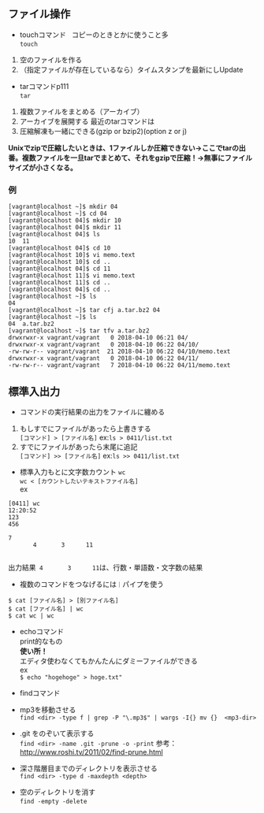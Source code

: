 ## ファイル操作
- touchコマンド  
コピーのときとかに使うこと多  
`touch`
1. 空のファイルを作る
2. （指定ファイルが存在しているなら）タイムスタンプを最新にしUpdate

- tarコマンドp111  
`tar`  
1. 複数ファイルをまとめる（アーカイブ）
2. アーカイブを展開する
最近のtarコマンドは
3. 圧縮解凍も一緒にできる(gzip or bzip2)(option z or j)

**Unixでzipで圧縮したいときは、1ファイルしか圧縮できない→ここでtarの出番。複数ファイルを一旦tarでまとめて、それをgzipで圧縮！→無事にファイルサイズが小さくなる。**


### 例
```
[vagrant@localhost ~]$ mkdir 04  
[vagrant@localhost ~]$ cd 04
[vagrant@localhost 04]$ mkdir 10
[vagrant@localhost 04]$ mkdir 11
[vagrant@localhost 04]$ ls
10  11
[vagrant@localhost 04]$ cd 10
[vagrant@localhost 10]$ vi memo.text
[vagrant@localhost 10]$ cd ..
[vagrant@localhost 04]$ cd 11
[vagrant@localhost 11]$ vi memo.text
[vagrant@localhost 11]$ cd ..
[vagrant@localhost 04]$ cd ..
[vagrant@localhost ~]$ ls
04
[vagrant@localhost ~]$ tar cfj a.tar.bz2 04
[vagrant@localhost ~]$ ls
04  a.tar.bz2
[vagrant@localhost ~]$ tar tfv a.tar.bz2 
drwxrwxr-x vagrant/vagrant   0 2018-04-10 06:21 04/
drwxrwxr-x vagrant/vagrant   0 2018-04-10 06:22 04/10/
-rw-rw-r-- vagrant/vagrant  21 2018-04-10 06:22 04/10/memo.text
drwxrwxr-x vagrant/vagrant   0 2018-04-10 06:22 04/11/
-rw-rw-r-- vagrant/vagrant   7 2018-04-10 06:22 04/11/memo.text
```


## 標準入出力
- コマンドの実行結果の出力をファイルに纏める
1. もしすでにファイルがあったら上書きする  
`[コマンド] > [ファイル名]`
ex:`ls > 0411/list.txt`
2. すでにファイルがあったら末尾に追記  
`[コマンド] >> [ファイル名]`
ex:`ls >> 0411/list.txt`
- 標準入力もとに文字数カウント
`wc`  
`wc < [カウントしたいテキストファイル名]`  
ex 
```
[0411] wc                                                                                                                   12:20:52
123
456

7
       4       3      11
       
```
出力結果` 4       3      11`は、行数・単語数・文字数の結果

- 複数のコマンドをつなげるには`｜`パイプを使う
```
$ cat [ファイル名] > [別ファイル名]
$ cat [ファイル名] | wc
$ cat wc | wc
```
- echoコマンド  
print的なもの  
**使い所！**  
エディタ使わなくてもかんたんにダミーファイルができる  
ex  
`$ echo "hogehoge" > hoge.txt"`

- findコマンド  
- mp3を移動させる  
`find <dir> -type f | grep -P "\.mp3$" | wargs -I{} mv {}  <mp3-dir>`
       
- .git をのぞいて表示する  
`find <dir> -name .git -prune -o -print`
参考：http://www.roshi.tv/2011/02/find-prune.html 
       
- 深さ<depth>階層目までのディレクトリを表示させる  
`find <dir> -type d -maxdepth <depth>`
       
- 空のディレクトリを消す  
`find -empty -delete`
       
